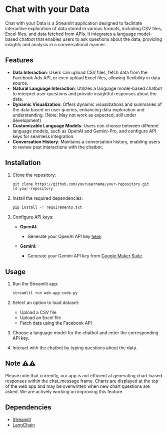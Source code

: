 # Chat with your Data

Chat with your Data is a Streamlit application designed to facilitate interactive exploration of data stored in various formats, including CSV files, Excel files, and data fetched from APIs. It integrates a language model-based chatbot that enables users to ask questions about the data, providing insights and analysis in a conversational manner.

## Features

- **Data Interaction**: Users can upload CSV files, fetch data from the Facebook Ads API, or even upload Excel files, allowing flexibility in data source.
- **Natural Language Interaction**: Utilizes a language model-based chatbot to interpret user questions and provide insightful responses about the data.
- **Dynamic Visualization**: Offers dynamic visualizations and summaries of the data based on user queries, enhancing data exploration and understanding. (Note: May not work as expected, still under development)
- **Customizable Language Models**: Users can choose between different language models, such as OpenAI and Gemini-Pro, and configure API keys for seamless integration.
- **Conversation History**: Maintains a conversation history, enabling users to review past interactions with the chatbot.

## Installation

1. Clone the repository:
    ```bash
    git clone https://github.com/yourusername/your-repository.git
    cd your-repository
    ```

2. Install the required dependencies:
    ```bash
    pip install -r requirements.txt
    ```

3. Configure API keys:
   - **OpenAI:**
     - Generate your OpenAI API key [here](https://platform.openai.com/api-keys).
       
   - **Gemini:**
     - Generate your Gemini API key from [Google Maker Suite](https://makersuite.google.com/app/apikey).

## Usage

1. Run the Streamlit app:
    ```bash
    streamlit run web-app-code.py
    ```

2. Select an option to load dataset:
    - Upload a CSV file
    - Upload an Excel file
    - Fetch data using the Facebook API

3. Choose a language model for the chatbot and enter the corresponding API key.

4. Interact with the chatbot by typing questions about the data.

## Note ⚠️⚠️

Please note that currently, our app is not efficient at generating chart-based responses within the chat_message frame. Charts are displayed at the top of the web app and may be overwritten when new chart questions are asked. We are actively working on improving this feature.

## Dependencies

- [Streamlit](https://streamlit.io/)
- [LangChain](https://www.langchain.com/)


